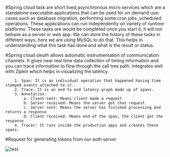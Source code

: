 #Spring cloud task are short lived,asynchronous micro services which are a standalone executable applications that can be used for on-demand use-cases such as database migration, performing some cron jobs ,scheduled operations. These applications can run independently on variety of runtime platforms. These tasks are would be completed once you start it, it will not behave as a server or web app. We can store the history of these tasks in different ways, here we are using MySQL to do that. This helps in understanding what this task has done and what is the result or status.

#Spring cloud sleuth allows automatic instrumentation of communication channels. It gives near real time data collection of timing information and you can trace information to flow through the call tree path. Integrates well with Zipkin which helps in visualizing the latency.
```
	1. Span: It is an individual operation that happened having time stamped events attached to it.
	2. Trace: It is an end to end latency graph made up of spans.
	3. Annotation: 
		a. Client-sent: Means client made a request
		b. Server received: Means the server got that request
		c. Server sent: Means the server has finished processing and returns a response
		d. Client received: Means end of the span, the client got the response
	4. Tracer: It runs inside the production apps and creates these spans.
```

#Request for generating tokens from our auth server

![test](https://user-images.githubusercontent.com/11937857/47616522-dd4c5a00-dae3-11e8-8dcf-79f47e357476.JPG)
